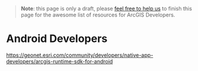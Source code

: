 > **Note**: this page is only a draft, please [feel free to help us](https://github.com/hhkaos/awesome-arcgis#contributions) to finish this page for the awesome list of resources for ArcGIS Developers.

# Android Developers
https://geonet.esri.com/community/developers/native-app-developers/arcgis-runtime-sdk-for-android

